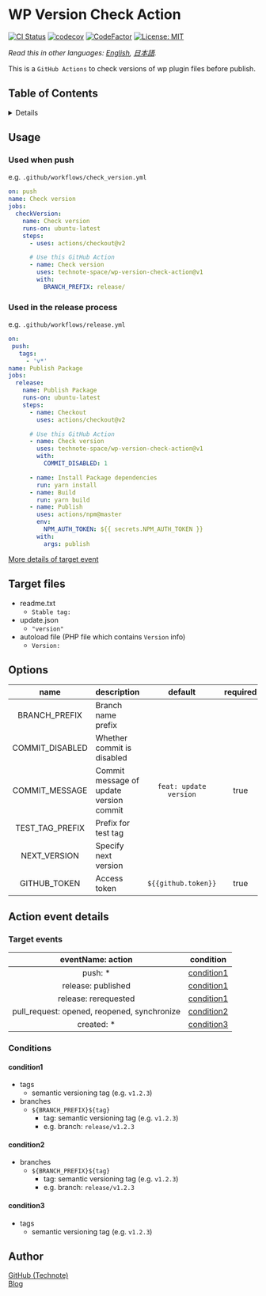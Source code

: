 # WP Version Check Action

[![CI Status](https://github.com/technote-space/wp-version-check-action/workflows/CI/badge.svg)](https://github.com/technote-space/wp-version-check-action/actions)
[![codecov](https://codecov.io/gh/technote-space/wp-version-check-action/branch/master/graph/badge.svg)](https://codecov.io/gh/technote-space/wp-version-check-action)
[![CodeFactor](https://www.codefactor.io/repository/github/technote-space/wp-version-check-action/badge)](https://www.codefactor.io/repository/github/technote-space/wp-version-check-action)
[![License: MIT](https://img.shields.io/badge/License-MIT-blue.svg)](https://github.com/technote-space/wp-version-check-action/blob/master/LICENSE)

*Read this in other languages: [English](README.md), [日本語](README.ja.md).*

This is a `GitHub Actions` to check versions of wp plugin files before publish.

## Table of Contents

<!-- START doctoc generated TOC please keep comment here to allow auto update -->
<!-- DON'T EDIT THIS SECTION, INSTEAD RE-RUN doctoc TO UPDATE -->
<details>
<summary>Details</summary>

- [Usage](#usage)
  - [Used when push](#used-when-push)
  - [Used in the release process](#used-in-the-release-process)
- [Target files](#target-files)
- [Options](#options)
- [Action event details](#action-event-details)
  - [Target events](#target-events)
  - [Conditions](#conditions)
- [Author](#author)

</details>
<!-- END doctoc generated TOC please keep comment here to allow auto update -->

## Usage
### Used when push
   e.g. `.github/workflows/check_version.yml`
   ```yaml
   on: push
   name: Check version
   jobs:
     checkVersion:
       name: Check version
       runs-on: ubuntu-latest
       steps:
         - uses: actions/checkout@v2

         # Use this GitHub Action
         - name: Check version
           uses: technote-space/wp-version-check-action@v1
           with:
             BRANCH_PREFIX: release/
   ```

### Used in the release process
   e.g. `.github/workflows/release.yml`
   ```yaml
   on:
    push:
      tags:
        - 'v*'
   name: Publish Package
   jobs:
     release:
       name: Publish Package
       runs-on: ubuntu-latest
       steps:
         - name: Checkout
           uses: actions/checkout@v2

         # Use this GitHub Action
         - name: Check version
           uses: technote-space/wp-version-check-action@v1
           with:
             COMMIT_DISABLED: 1

         - name: Install Package dependencies
           run: yarn install
         - name: Build
           run: yarn build
         - name: Publish
           uses: actions/npm@master
           env:
             NPM_AUTH_TOKEN: ${{ secrets.NPM_AUTH_TOKEN }}
           with:
             args: publish
   ```
[More details of target event](#action-event-details)

## Target files
- readme.txt
  - `Stable tag:`
- update.json
  - `"version"`
- autoload file (PHP file which contains `Version` info)
  - `Version:`

## Options
| name | description | default | required | e.g. |
|:---:|:---|:---:|:---:|:---:|
|BRANCH_PREFIX|Branch name prefix| | |`release/`|
|COMMIT_DISABLED|Whether commit is disabled| | |`true`|
|COMMIT_MESSAGE|Commit message of update version commit|`feat: update version`|true| |
|TEST_TAG_PREFIX|Prefix for test tag| | |`test/`|
|NEXT_VERSION|Specify next version| | |`v1.2.3`|
|GITHUB_TOKEN|Access token|`${{github.token}}`|true|`${{secrets.ACCESS_TOKEN}}`|

## Action event details
### Target events
| eventName: action | condition |
|:---:|:---:|
|push: *|[condition1](#condition1)|
|release: published|[condition1](#condition1)|
|release: rerequested|[condition1](#condition1)|
|pull_request: opened, reopened, synchronize|[condition2](#condition2)|
|created: *|[condition3](#condition3)|
### Conditions
#### condition1
- tags
  - semantic versioning tag (e.g. `v1.2.3`)
- branches
  - `${BRANCH_PREFIX}${tag}`
    - tag: semantic versioning tag (e.g. `v1.2.3`)
    - e.g. branch: `release/v1.2.3`
#### condition2
- branches
  - `${BRANCH_PREFIX}${tag}`
    - tag: semantic versioning tag (e.g. `v1.2.3`)
    - e.g. branch: `release/v1.2.3`
#### condition3
- tags
  - semantic versioning tag (e.g. `v1.2.3`)

## Author
[GitHub (Technote)](https://github.com/technote-space)  
[Blog](https://technote.space)
